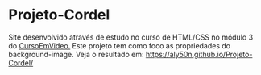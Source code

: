 # Projeto-Cordel
Site desenvolvido através de estudo no curso de HTML/CSS no módulo 3 do <a href="https://www.cursoemvideo.com/" target="_blank">CursoEmVideo.</a>
Este projeto tem como foco as propriedades do background-image.
Veja o resultado em: https://aly50n.github.io/Projeto-Cordel/

